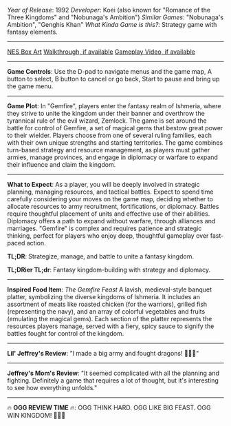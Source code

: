 *Year of Release*: 1992
*Developer*: Koei (also known for "Romance of the Three Kingdoms" and "Nobunaga's Ambition")
*Similar Games*: "Nobunaga's Ambition", "Genghis Khan"
*What Kinda Game is this?*: Strategy game with fantasy elements.

---
[NES Box Art](https://www.google.com/search?tbm=isch&q=NES+Box+Art+Gemfire) 
[Walkthrough, if available](https://www.google.com/search?q=Walkthrough+NES+Gemfire)
[Gameplay Video, if available](https://www.youtube.com/results?search_query=gameplay+NES+Gemfire) 

- - -
**Game Controls**:
Use the D-pad to navigate menus and the game map, A button to select, B button to cancel or go back, Start to pause and bring up the game menu.

- - -
**Game Plot**: 
In "Gemfire", players enter the fantasy realm of Ishmeria, where they strive to unite the kingdom under their banner and overthrow the tyrannical rule of the evil wizard, Zemlock. The game is set around the battle for control of Gemfire, a set of magical gems that bestow great power to their wielder. Players choose from one of several ruling families, each with their own unique strengths and starting territories. The game combines turn-based strategy and resource management, as players must gather armies, manage provinces, and engage in diplomacy or warfare to expand their influence and claim the kingdom.

- - -
**What to Expect**: 
As a player, you will be deeply involved in strategic planning, managing resources, and tactical battles. Expect to spend time carefully considering your moves on the game map, deciding whether to allocate resources to army recruitment, fortifications, or diplomacy. Battles require thoughtful placement of units and effective use of their abilities. Diplomacy offers a path to expand without warfare, through alliances and marriages. "Gemfire" is complex and requires patience and strategic thinking, perfect for players who enjoy deep, thoughtful gameplay over fast-paced action.

**TL;DR**:
Strategize, manage, and battle to unite a fantasy kingdom.

**TL;DRier TL;dr**: 
Fantasy kingdom-building with strategy and diplomacy.

---
**Inspired Food Item**: *The Gemfire Feast*
A lavish, medieval-style banquet platter, symbolizing the diverse kingdoms of Ishmeria. It includes an assortment of meats like roasted chicken (for the warriors), grilled fish (representing the navy), and an array of colorful vegetables and fruits (emulating the magical gems). Each section of the platter represents the resources players manage, served with a fiery, spicy sauce to signify the battles fought for control of the kingdom.

---
**Lil' Jeffrey's Review**: "I made a big army and fought dragons! 🐉🏰😊"

---
**Jeffrey's Mom's Review**: "It seemed complicated with all the planning and fighting. Definitely a game that requires a lot of thought, but it's interesting to see how everything unfolds."

---
🔥 **OGG REVIEW TIME** 🔥: OGG THINK HARD. OGG LIKE BIG FEAST. OGG WIN KINGDOM! 🍗👑🔥